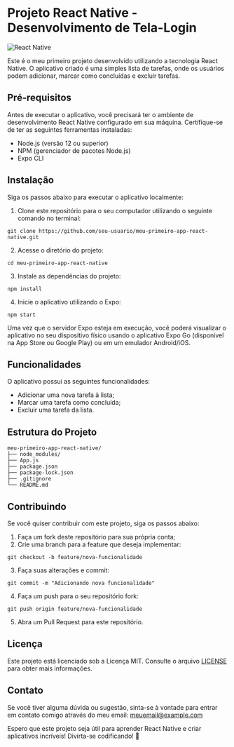 # Projeto React Native - Desenvolvimento de Tela-Login

![React Native](https://img.shields.io/badge/React%20Native-0.64.2-blue)

Este é o meu primeiro projeto desenvolvido utilizando a tecnologia React Native. O aplicativo criado é uma simples lista de tarefas, onde os usuários podem adicionar, marcar como concluídas e excluir tarefas.

## Pré-requisitos

Antes de executar o aplicativo, você precisará ter o ambiente de desenvolvimento React Native configurado em sua máquina. Certifique-se de ter as seguintes ferramentas instaladas:

- Node.js (versão 12 ou superior)
- NPM (gerenciador de pacotes Node.js)
- Expo CLI

## Instalação

Siga os passos abaixo para executar o aplicativo localmente:

1. Clone este repositório para o seu computador utilizando o seguinte comando no terminal:

```
git clone https://github.com/seu-usuario/meu-primeiro-app-react-native.git
```

2. Acesse o diretório do projeto:

```
cd meu-primeiro-app-react-native
```

3. Instale as dependências do projeto:

```
npm install
```

4. Inicie o aplicativo utilizando o Expo:

```
npm start
```

Uma vez que o servidor Expo esteja em execução, você poderá visualizar o aplicativo no seu dispositivo físico usando o aplicativo Expo Go (disponível na App Store ou Google Play) ou em um emulador Android/iOS.

## Funcionalidades

O aplicativo possui as seguintes funcionalidades:

- Adicionar uma nova tarefa à lista;
- Marcar uma tarefa como concluída;
- Excluir uma tarefa da lista.

## Estrutura do Projeto

```
meu-primeiro-app-react-native/
├── node_modules/
├── App.js
├── package.json
├── package-lock.json
├── .gitignore
└── README.md
```

## Contribuindo

Se você quiser contribuir com este projeto, siga os passos abaixo:

1. Faça um fork deste repositório para sua própria conta;
2. Crie uma branch para a feature que deseja implementar:

```
git checkout -b feature/nova-funcionalidade
```

3. Faça suas alterações e commit:

```
git commit -m "Adicionando nova funcionalidade"
```

4. Faça um push para o seu repositório fork:

```
git push origin feature/nova-funcionalidade
```

5. Abra um Pull Request para este repositório.

## Licença

Este projeto está licenciado sob a Licença MIT. Consulte o arquivo [LICENSE](LICENSE) para obter mais informações.

## Contato

Se você tiver alguma dúvida ou sugestão, sinta-se à vontade para entrar em contato comigo através do meu email: meuemail@example.com

Espero que este projeto seja útil para aprender React Native e criar aplicativos incríveis! Divirta-se codificando! 🚀
